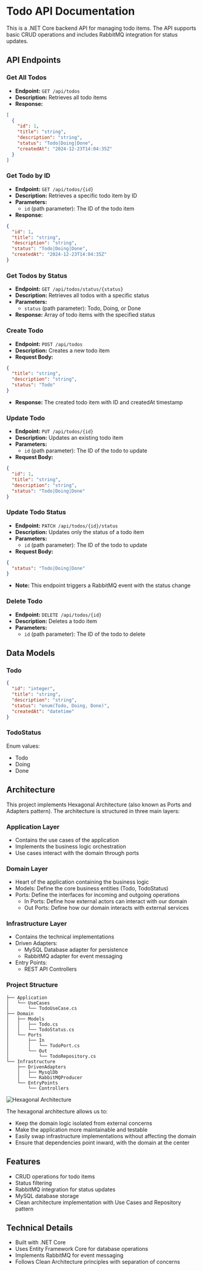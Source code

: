 # Todo API Documentation

This is a .NET Core backend API for managing todo items. The API supports basic CRUD operations and includes RabbitMQ integration for status updates.

## API Endpoints

### Get All Todos
- **Endpoint:** `GET /api/todos`
- **Description:** Retrieves all todo items
- **Response:**
```json
[
  {
    "id": 1,
    "title": "string",
    "description": "string",
    "status": "Todo|Doing|Done",
    "createdAt": "2024-12-23T14:04:35Z"
  }
]
```

### Get Todo by ID
- **Endpoint:** `GET /api/todos/{id}`
- **Description:** Retrieves a specific todo item by ID
- **Parameters:**
  - `id` (path parameter): The ID of the todo item
- **Response:**
```json
{
  "id": 1,
  "title": "string",
  "description": "string",
  "status": "Todo|Doing|Done",
  "createdAt": "2024-12-23T14:04:35Z"
}
```

### Get Todos by Status
- **Endpoint:** `GET /api/todos/status/{status}`
- **Description:** Retrieves all todos with a specific status
- **Parameters:**
  - `status` (path parameter): Todo, Doing, or Done
- **Response:** Array of todo items with the specified status

### Create Todo
- **Endpoint:** `POST /api/todos`
- **Description:** Creates a new todo item
- **Request Body:**
```json
{
  "title": "string",
  "description": "string",
  "status": "Todo"
}
```
- **Response:** The created todo item with ID and createdAt timestamp

### Update Todo
- **Endpoint:** `PUT /api/todos/{id}`
- **Description:** Updates an existing todo item
- **Parameters:**
  - `id` (path parameter): The ID of the todo to update
- **Request Body:**
```json
{
  "id": 1,
  "title": "string",
  "description": "string",
  "status": "Todo|Doing|Done"
}
```

### Update Todo Status
- **Endpoint:** `PATCH /api/todos/{id}/status`
- **Description:** Updates only the status of a todo item
- **Parameters:**
  - `id` (path parameter): The ID of the todo to update
- **Request Body:**
```json
{
  "status": "Todo|Doing|Done"
}
```
- **Note:** This endpoint triggers a RabbitMQ event with the status change

### Delete Todo
- **Endpoint:** `DELETE /api/todos/{id}`
- **Description:** Deletes a todo item
- **Parameters:**
  - `id` (path parameter): The ID of the todo to delete

## Data Models

### Todo
```json
{
  "id": "integer",
  "title": "string",
  "description": "string",
  "status": "enum(Todo, Doing, Done)",
  "createdAt": "datetime"
}
```

### TodoStatus
Enum values:
- Todo
- Doing
- Done

## Architecture

This project implements Hexagonal Architecture (also known as Ports and Adapters pattern). The architecture is structured in three main layers:

### Application Layer
- Contains the use cases of the application
- Implements the business logic orchestration
- Use cases interact with the domain through ports

### Domain Layer
- Heart of the application containing the business logic
- Models: Define the core business entities (Todo, TodoStatus)
- Ports: Define the interfaces for incoming and outgoing operations
  - In Ports: Define how external actors can interact with our domain
  - Out Ports: Define how our domain interacts with external services

### Infrastructure Layer
- Contains the technical implementations
- Driven Adapters:
  - MySQL Database adapter for persistence
  - RabbitMQ adapter for event messaging
- Entry Points:
  - REST API Controllers

### Project Structure
```
├── Application
│   └── UseCases
│       └── TodoUseCase.cs
├── Domain
│   ├── Models
│   │   ├── Todo.cs
│   │   └── TodoStatus.cs
│   └── Ports
│       ├── In
│       │   └── TodoPort.cs
│       └── Out
│           └── TodoRepository.cs
└── Infrastructure
    ├── DrivenAdapters
    │   ├── MysqlDb
    │   └── RabbitMQProducer
    └── EntryPoints
        └── Controllers
```

![Hexagonal Architecture](architecture.png)

The hexagonal architecture allows us to:
- Keep the domain logic isolated from external concerns
- Make the application more maintainable and testable
- Easily swap infrastructure implementations without affecting the domain
- Ensure that dependencies point inward, with the domain at the center

## Features
- CRUD operations for todo items
- Status filtering
- RabbitMQ integration for status updates
- MySQL database storage
- Clean architecture implementation with Use Cases and Repository pattern

## Technical Details
- Built with .NET Core
- Uses Entity Framework Core for database operations
- Implements RabbitMQ for event messaging
- Follows Clean Architecture principles with separation of concerns